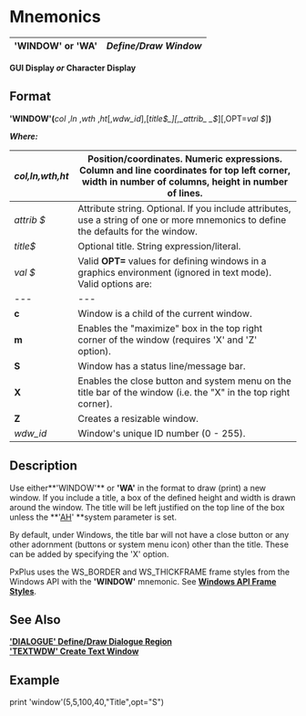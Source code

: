 # Mnemonics 

**'WINDOW' or 'WA'** |  **_Define/Draw Window_**  
---|---  
  
**GUI Display _or_ Character Display**

##  Format

**'WINDOW'(**_col_ ,_ln_ ,_wth_ ,_ht_[,_wdw_id_],[_title$_][,_attrib_ _$_][,OPT=_val_ _$_]**)**

**_Where:_**

_col,ln,wth,ht_ |  Position/coordinates. Numeric expressions. Column and line coordinates for top left corner, width in number of columns, height in number of lines.  
---|---  
_attrib_ _$_ |  Attribute string. Optional. If you include attributes, use a string of one or more mnemonics to define the defaults for the window.  
_title$_ |  Optional title. String expression/literal.  
_val_ _$_ |  Valid **OPT=** values for defining windows in a graphics environment (ignored in text mode). Valid options are: |  **-** |  (_Minus sign_) Indicates that the Window has a "minimize" button (requires 'X' option).  
---|---  
**c** |  Window is a child of the current window.  
**m** |  Enables the "maximize" box in the top right corner of the window (requires 'X' and 'Z' option).  
**S** |  Window has a status line/message bar.  
**X** |  Enables the close button and system menu on the title bar of the window (i.e. the "X" in the top right corner).  
**Z** |  Creates a resizable window.  
_wdw_id_ |  Window's unique ID number (0 - 255).  
  
##  Description

Use either**'WINDOW'** or **'WA'** in the format to draw (print) a new window. If you include a title, a box of the defined height and width is drawn around the window. The title will be left justified on the top line of the box unless the **'[AH](../parameters/ah.md)' **system parameter is set.

By default, under Windows, the title bar will not have a close button or any other adornment (buttons or system menu icon) other than the title. These can be added by specifying the 'X' option.

PxPlus uses the WS_BORDER and WS_THICKFRAME frame styles from the Windows API with the **'WINDOW'** mnemonic. See **[Windows API Frame Styles](../mnemonics.htm#Mark5)**.

## See Also

[**'DIALOGUE' Define/Draw Dialogue Region**](dialogue.md)  
[**'TEXTWDW' Create Text Window**](textwdw.md)

##  Example

print 'window'(5,5,100,40,"Title",opt="S")
